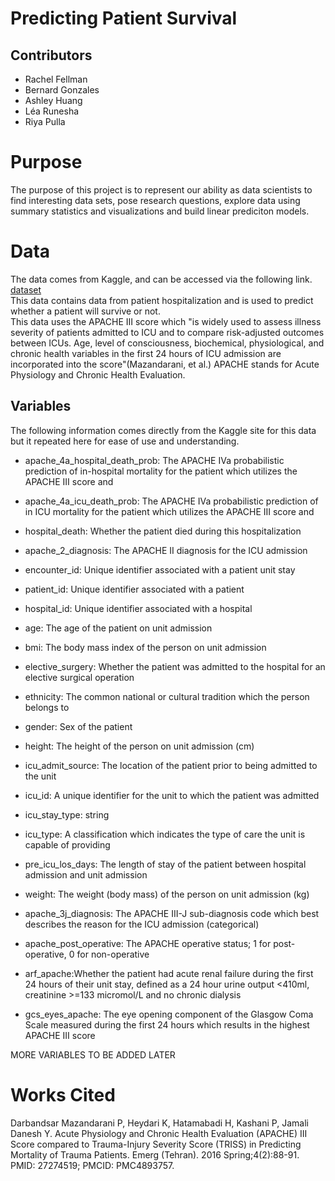 # Predicting Patient Survival 

## Contributors
- Rachel Fellman
- Bernard Gonzales
- Ashley Huang
- Léa Runesha
- Riya Pulla

# Purpose
The purpose of this project is to represent our ability as data scientists to find interesting data sets, pose research questions, explore data using summary statistics and visualizations and build linear prediciton models.

# Data
The data comes from Kaggle, and can be accessed via the following link.  
[dataset](https://www.kaggle.com/datasets/mitishaagarwal/patient/data)  
This data contains data from patient hospitalization and is used to predict whether a patient will survive or not.  
This data uses the APACHE III score which "is widely used to assess illness severity of patients admitted to ICU and to compare risk-adjusted outcomes between ICUs. Age, level of consciousness, biochemical, physiological, and chronic health variables in the first 24 hours of ICU admission are incorporated into the score"(Mazandarani, et al.) APACHE stands for Acute Physiology and Chronic Health Evaluation.

## Variables
The following information comes directly from the Kaggle site for this data but it repeated here for ease of use and understanding.  


- apache_4a_hospital_death_prob: The APACHE IVa probabilistic prediction of in-hospital mortality for the patient which utilizes the APACHE III score and
- apache_4a_icu_death_prob: The APACHE IVa probabilistic prediction of in ICU mortality for the patient which utilizes the APACHE III score and
- hospital_death: Whether the patient died during this hospitalization
- apache_2_diagnosis: The APACHE II diagnosis for the ICU admission


- encounter_id: Unique identifier associated with a patient unit stay 
- patient_id: Unique identifier associated with a patient
- hospital_id: Unique identifier associated with a hospital
- age: The age of the patient on unit admission
- bmi: The body mass index of the person on unit admission
- elective_surgery: Whether the patient was admitted to the hospital for an elective surgical operation
- ethnicity: The common national or cultural tradition which the person belongs to
- gender: Sex of the patient
- height: The height of the person on unit admission (cm)
- icu_admit_source: The location of the patient prior to being admitted to the unit
- icu_id: A unique identifier for the unit to which the patient was admitted
- icu_stay_type: string
- icu_type: A classification which indicates the type of care the unit is capable of providing
- pre_icu_los_days: The length of stay of the patient between hospital admission and unit admission
- weight: The weight (body mass) of the person on unit admission (kg)
- apache_3j_diagnosis: The APACHE III-J sub-diagnosis code which best describes the reason for the ICU admission (categorical)
- apache_post_operative: The APACHE operative status; 1 for post-operative, 0 for non-operative
- arf_apache:Whether the patient had acute renal failure during the first 24 hours of their unit stay, defined as a 24 hour urine output <410ml, creatinine >=133 micromol/L and no chronic dialysis
- gcs_eyes_apache: The eye opening component of the Glasgow Coma Scale measured during the first 24 hours which results in the highest APACHE III score


MORE VARIABLES TO BE ADDED LATER

# Works Cited
Darbandsar Mazandarani P, Heydari K, Hatamabadi H, Kashani P, Jamali Danesh Y. Acute Physiology and Chronic Health Evaluation (APACHE) III Score compared to Trauma-Injury Severity Score (TRISS) in Predicting Mortality of Trauma Patients. Emerg (Tehran). 2016 Spring;4(2):88-91. PMID: 27274519; PMCID: PMC4893757.

